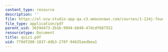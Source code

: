 ```yaml
---
content_type: resource
description: ''
file: https://ol-ocw-studio-app-qa.s3.amazonaws.com/courses/1-124j-foundations-of-software-engineering-fall-2000/779df2801837ddb3278f94635aedbea1_quiz1.pdf
file_type: application/pdf
parent_uid: 3659d473-2b1b-9994-b040-47dcdf687552
resourcetype: Document
title: quiz1.pdf
uid: 779df280-1837-ddb3-278f-94635aedbea1
---
```

